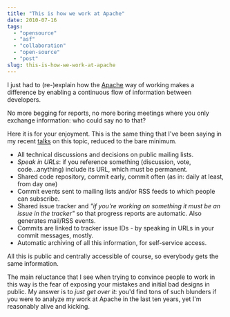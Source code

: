 ```yaml
---
title: "This is how we work at Apache"
date: 2010-07-16
tags: 
  - "opensource"
  - "asf"
  - "collaboration"
  - "open-source"
  - "post"
slug: this-is-how-we-work-at-apache
---
```


I just had to (re-)explain how the [Apache](http://apache.org) way of working makes a difference by enabling a continuous flow of information between developers.

No more begging for reports, no more boring meetings where you only exchange information: who could say no to that?

Here it is for your enjoyment. This is the same thing that I've been saying in my recent [talks](http://www.slideshare.net/bdelacretaz) on this topic, reduced to the bare minimum.

- All technical discussions and decisions on public mailing lists.
- _Speak in URLs_: if you reference something (discussion, vote, code...anything) include its URL, which must be permanent.
- Shared code repository, commit early, commit often (as in: daily at least, from day one)
- Commit events sent to mailing lists and/or RSS feeds to which people can subscribe.
- Shared issue tracker and _"if you're working on something it must be an issue in the tracker"_ so that progress reports are automatic. Also generates mail/RSS events.
- Commits are linked to tracker issue IDs - by speaking in URLs in your commit messages, mostly.
- Automatic archiving of all this information, for self-service access.

All this is public and centrally accessible of course, so everybody gets the same information.

The main reluctance that I see when trying to convince people to work in this way is the fear of exposing your mistakes and initial bad designs in public. My answer is to _just get over it_: you'd find tons of such blunders if you were to analyze my work at Apache in the last ten years, yet I'm reasonably alive and kicking.
